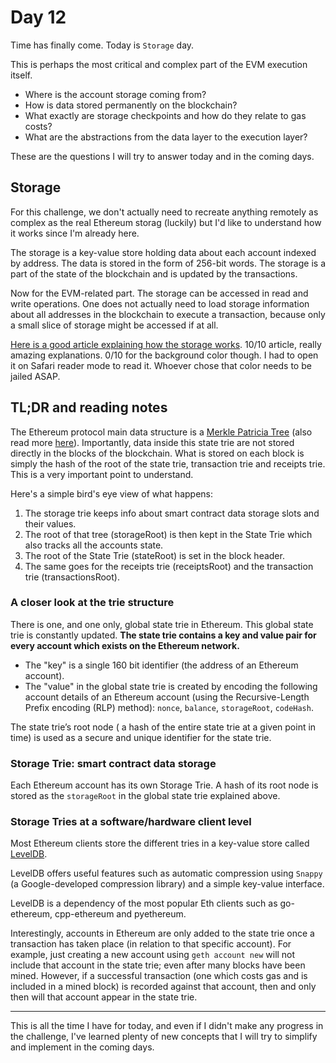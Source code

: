 # Day 12

Time has finally come. Today is `Storage` day.

This is perhaps the most critical and complex part of the EVM execution itself.

- Where is the account storage coming from?
- How is data stored permanently on the blockchain?
- What exactly are storage checkpoints and how do they relate to gas costs?
- What are the abstractions from the data layer to the execution layer?

These are the questions I will try to answer today and in the coming days.

## Storage

For this challenge, we don't actually need to recreate anything remotely as complex as the real Ethereum storag (luckily) but I'd like to understand how it works since I'm already here.

The storage is a key-value store holding data about each account indexed by address. The data is stored in the form of 256-bit words. The storage is a part of the state of the blockchain and is updated by the transactions.

Now for the EVM-related part. The storage can be accessed in read and write operations. One does not actually need to load storage information about all addresses in the blockchain to execute a transaction, because only a small slice of storage might be accessed if at all.

[Here is a good article explaining how the storage works](https://medium.com/hackernoon/getting-deep-into-ethereum-how-data-is-stored-in-ethereum-e3f669d96033). 10/10 article, really amazing explanations. 0/10 for the background color though. I had to open it on Safari reader mode to read it. Whoever chose that color needs to be jailed ASAP.

## TL;DR and reading notes

The Ethereum protocol main data structure is a [Merkle Patricia Tree](https://ethereum.org/en/developers/docs/data-structures-and-encoding/patricia-merkle-trie/) (also read more [here](https://github.com/ethereum/wiki/wiki/Patricia-Tree)). Importantly, data inside this state trie are not stored directly in the blocks of the blockchain. What is stored on each block is simply the hash of the root of the state trie, transaction trie and receipts trie. This is a very important point to understand.

Here's a simple bird's eye view of what happens:

1. The storage trie keeps info about smart contract data storage slots and their values.
2. The root of that tree (storageRoot) is then kept in the State Trie which also tracks all the accounts state.
3. The root of the State Trie (stateRoot) is set in the block header.
4. The same goes for the receipts trie (receiptsRoot) and the transaction trie (transactionsRoot).

### A closer look at the trie structure

There is one, and one only, global state trie in Ethereum. This global state trie is constantly updated.
**The state trie contains a key and value pair for every account which exists on the Ethereum network.**

- The "key" is a single 160 bit identifier (the address of an Ethereum account).
- The "value" in the global state trie is created by encoding the following account details of an Ethereum account (using the Recursive-Length Prefix encoding (RLP) method): `nonce`, `balance`, `storageRoot`, `codeHash`.

The state trie’s root node ( a hash of the entire state trie at a given point in time) is used as a secure and unique identifier for the state trie.

### Storage Trie: smart contract data storage

Each Ethereum account has its own Storage Trie. A hash of its root node is stored as the `storageRoot` in the global state trie explained above.

### Storage Tries at a software/hardware client level

Most Ethereum clients store the different tries in a key-value store called [LevelDB](https://github.com/google/leveldb).

LevelDB offers useful features such as automatic compression using `Snappy` (a Google-developed compression library) and a simple key-value interface.

LevelDB is a dependency of the most popular Eth clients such as go-ethereum, cpp-ethereum and pyethereum.

Interestingly, accounts in Ethereum are only added to the state trie once a transaction has taken place (in relation to that specific account). For example, just creating a new account using `geth account new` will not include that account in the state trie; even after many blocks have been mined. However, if a successful transaction (one which costs gas and is included in a mined block) is recorded against that account, then and only then will that account appear in the state trie.

---

This is all the time I have for today, and even if I didn't make any progress in the challenge, I've learned plenty of new concepts that I will try to simplify and implement in the coming days.
